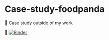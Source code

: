 # Case-study-foodpanda
👀 Case study outside of my work

👀
[![Binder](https://mybinder.org/badge_logo.svg)](https://mybinder.org/v2/gh/SC92113/Case-study-foodpanda/HEAD)
